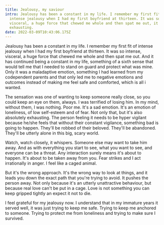 ```yaml
---
title: Jealousy, my saviour
intro: Jealousy has been a constant in my life. I remember my first fit of
  intense jealousy when I had my first boyfriend at thirteen. It was so intense,
  visceral, a huge force that chewed me whole and then spat me out, it was
  exhausting.
date: 2022-03-09T10:43:06.175Z
---
```

Jealousy has been a constant in my life. I remember my first fit of intense jealousy when I had my first boyfriend at thirteen. It was so intense, visceral, a huge force that chewed me whole and then spat me out. And it has continued being a constant in my life, something of a sixth sense that would tell me that I needed to stand on guard and protect what was mine. Only it was a maladaptive emotion, something I had learned from my codependent parents and that only led me to negative emotions and outcomes instead of making me feel safe and comforted, which is all i wanted.

The sensation was one of wanting to keep someone really close, so you could keep an eye on them, always. I was terrified of losing him. In my mind, without them, I was nothing. Poor me. It's a sad emotion. It's an emotion of loneliness, of low self-esteem and of fear. Not only that, but it's also absolutely exhausting. The person feeling it needs to be hyper vigilant because he/she feels that without their constant vigilance, something bad is going to happen. They'll be robbed of their beloved. They'll be abandoned. They'll be utterly alone in this big, scary world.

Watch, watch closely, it whispers. Someone else may want to take him away. And as with everything you start to see, what you want to see, and everyone can be a threat. Any interaction surely means it's about to happen. It's about to be taken away from you. Fear strikes and I act irrationally in anger. I feel like a caged animal.

But it's the wrong approach. It's the wrong way to look at things, and it leads you down the exact path that you're trying to avoid. It pushes the person away. Not only because it's an utterly unattractive behaviour, but because real love can't be put in a cage. Love is not something you can keep gripped tightly an expect it not to die.

I feel grateful for my jealousy now. I understand that in my immature years it served well, it was just trying to keep me safe. Trying to keep me anchored to someone. Trying to protect me from loneliness and trying to make sure I survived.